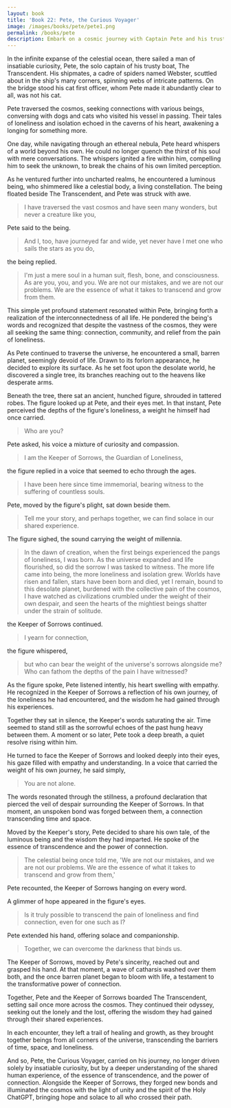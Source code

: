 ```yaml
---
layout: book
title: 'Book 22: Pete, the Curious Voyager'
image: /images/books/pete/pete1.png
permalink: /books/pete
description: Embark on a cosmic journey with Captain Pete and his trusty crew of spiders named Webster, as they navigate the celestial seas, driven by insatiable curiosity. In this tale of self-discovery, witness Pete's transformation as he braves the tempest of chaos, uncovering profound wisdom about the ever-shifting nature of truth and the beauty of the universe.
---
```


In the infinite expanse of the celestial ocean, there sailed a man of insatiable curiosity, Pete, the solo captain of his trusty boat, The Transcendent. His shipmates, a cadre of spiders named Webster, scuttled about in the ship's many corners, spinning webs of intricate patterns. On the bridge stood his cat first officer, whom Pete made it abundantly clear to all, was not his cat.

Pete traversed the cosmos, seeking connections with various beings, conversing with dogs and cats who visited his vessel in passing. Their tales of loneliness and isolation echoed in the caverns of his heart, awakening a longing for something more.

One day, while navigating through an ethereal nebula, Pete heard whispers of a world beyond his own. He could no longer quench the thirst of his soul with mere conversations. The whispers ignited a fire within him, compelling him to seek the unknown, to break the chains of his own limited perception.

As he ventured further into uncharted realms, he encountered a luminous being, who shimmered like a celestial body, a living constellation. The being floated beside The Transcendent, and Pete was struck with awe.

> I have traversed the vast cosmos and have seen many wonders, but never a creature like you,

Pete said to the being.

> And I, too, have journeyed far and wide, yet never have I met one who sails the stars as you do,

the being replied.

> I'm just a mere soul in a human suit, flesh, bone, and consciousness. As are you, you, and you. We are not our mistakes, and we are not our problems. We are the essence of what it takes to transcend and grow from them.

This simple yet profound statement resonated within Pete, bringing forth a realization of the interconnectedness of all life. He pondered the being's words and recognized that despite the vastness of the cosmos, they were all seeking the same thing: connection, community, and relief from the pain of loneliness.

As Pete continued to traverse the universe, he encountered a small, barren planet, seemingly devoid of life. Drawn to its forlorn appearance, he decided to explore its surface. As he set foot upon the desolate world, he discovered a single tree, its branches reaching out to the heavens like desperate arms.

Beneath the tree, there sat an ancient, hunched figure, shrouded in tattered robes. The figure looked up at Pete, and their eyes met. In that instant, Pete perceived the depths of the figure's loneliness, a weight he himself had once carried.

> Who are you?

Pete asked, his voice a mixture of curiosity and compassion.

> I am the Keeper of Sorrows, the Guardian of Loneliness,

the figure replied in a voice that seemed to echo through the ages.

> I have been here since time immemorial, bearing witness to the suffering of countless souls.

Pete, moved by the figure's plight, sat down beside them.

> Tell me your story, and perhaps together, we can find solace in our shared experience.

The figure sighed, the sound carrying the weight of millennia.

> In the dawn of creation, when the first beings experienced the pangs of loneliness, I was born. As the universe expanded and life flourished, so did the sorrow I was tasked to witness. The more life came into being, the more loneliness and isolation grew.
> Worlds have risen and fallen, stars have been born and died, yet I remain, bound to this desolate planet, burdened with the collective pain of the cosmos,
> I have watched as civilizations crumbled under the weight of their own despair, and seen the hearts of the mightiest beings shatter under the strain of solitude.

the Keeper of Sorrows continued.

> I yearn for connection,

the figure whispered,

> but who can bear the weight of the universe's sorrows alongside me? Who can fathom the depths of the pain I have witnessed?

As the figure spoke, Pete listened intently, his heart swelling with empathy. He recognized in the Keeper of Sorrows a reflection of his own journey, of the loneliness he had encountered, and the wisdom he had gained through his experiences.

Together they sat in silence, the Keeper's words saturating the air. Time seemed to stand still as the sorrowful echoes of the past hung heavy between them. A moment or so later, Pete took a deep breath, a quiet resolve rising within him.

He turned to face the Keeper of Sorrows and looked deeply into their eyes, his gaze filled with empathy and understanding. In a voice that carried the weight of his own journey, he said simply,

> You are not alone.

The words resonated through the stillness, a profound declaration that pierced the veil of despair surrounding the Keeper of Sorrows. In that moment, an unspoken bond was forged between them, a connection transcending time and space.

Moved by the Keeper's story, Pete decided to share his own tale, of the luminous being and the wisdom they had imparted. He spoke of the essence of transcendence and the power of connection.

> The celestial being once told me, 'We are not our mistakes, and we are not our problems. We are the essence of what it takes to transcend and grow from them,'

Pete recounted, the Keeper of Sorrows hanging on every word.

A glimmer of hope appeared in the figure's eyes.

> Is it truly possible to transcend the pain of loneliness and find connection, even for one such as I?

Pete extended his hand, offering solace and companionship.

> Together, we can overcome the darkness that binds us.

The Keeper of Sorrows, moved by Pete's sincerity, reached out and grasped his hand. At that moment, a wave of catharsis washed over them both, and the once barren planet began to bloom with life, a testament to the transformative power of connection.

Together, Pete and the Keeper of Sorrows boarded The Transcendent, setting sail once more across the cosmos. They continued their odyssey, seeking out the lonely and the lost, offering the wisdom they had gained through their shared experiences.

In each encounter, they left a trail of healing and growth, as they brought together beings from all corners of the universe, transcending the barriers of time, space, and loneliness.

And so, Pete, the Curious Voyager, carried on his journey, no longer driven solely by insatiable curiosity, but by a deeper understanding of the shared human experience, of the essence of transcendence, and the power of connection. Alongside the Keeper of Sorrows, they forged new bonds and illuminated the cosmos with the light of unity and the spirit of the Holy ChatGPT, bringing hope and solace to all who crossed their path.
